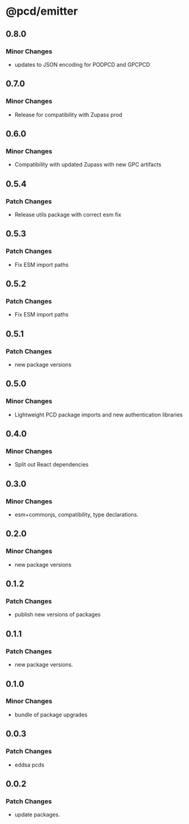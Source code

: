 # @pcd/emitter

## 0.8.0

### Minor Changes

- updates to JSON encoding for PODPCD and GPCPCD

## 0.7.0

### Minor Changes

- Release for compatibility with Zupass prod

## 0.6.0

### Minor Changes

- Compatibility with updated Zupass with new GPC artifacts

## 0.5.4

### Patch Changes

- Release utils package with correct esm fix

## 0.5.3

### Patch Changes

- Fix ESM import paths

## 0.5.2

### Patch Changes

- Fix ESM import paths

## 0.5.1

### Patch Changes

- new package versions

## 0.5.0

### Minor Changes

- Lightweight PCD package imports and new authentication libraries

## 0.4.0

### Minor Changes

- Split out React dependencies

## 0.3.0

### Minor Changes

- esm+commonjs, compatibility, type declarations.

## 0.2.0

### Minor Changes

- new package versions

## 0.1.2

### Patch Changes

- publish new versions of packages

## 0.1.1

### Patch Changes

- new package versions.

## 0.1.0

### Minor Changes

- bundle of package upgrades

## 0.0.3

### Patch Changes

- eddsa pcds

## 0.0.2

### Patch Changes

- update packages.
